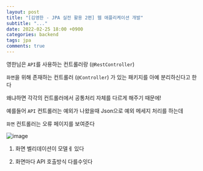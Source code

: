 ```yaml
---
layout: post
title: "[김영한 - JPA 실전 활용 2편] 웹 애플리케이션 개발"
subtitle: "..."
date: 2022-02-25 18:00 +0900
categories: backend
tags: jpa
comments: true
---
```


영한님은 `API`를 사용하는 컨트롤러랑 (`@RestController`)

`화면`을 위해 존재하는 컨트롤러 (`@Controller`) 가 있는 패키지를 아예 분리하신다고 한다

왜냐하면 각각의 컨트롤러에서 공통처리 자체를 다르게 해주기 때문에!

예를들어 `API` 컨트롤러는 예외가 나왔을때 Json으로 예외 메세지 처리를 하는데

`화면` 컨트롤러는 오류 페이지를 보여준다

![image](https://user-images.githubusercontent.com/66164361/155687599-382b5a3a-9bf2-4d68-9da3-6cb5368f1d92.png)

1. 화면 벨리데이션이 모델ㅔ 있다

2. 화면마다 API 호출방식 다를수잇다
